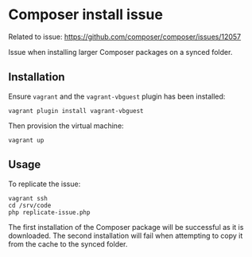 # Composer install issue

Related to issue: https://github.com/composer/composer/issues/12057

Issue when installing larger Composer packages on a synced folder.

## Installation

Ensure `vagrant` and the `vagrant-vbguest` plugin has been installed:

```
vagrant plugin install vagrant-vbguest
```

Then provision the virtual machine:

```
vagrant up
```

## Usage

To replicate the issue:

```
vagrant ssh
cd /srv/code
php replicate-issue.php
```

The first installation of the Composer package will be successful as it is downloaded.
The second installation will fail when attempting to copy it from the cache to the synced folder.
